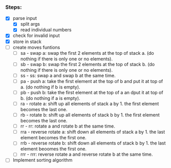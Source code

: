 ### Steps:

- [X] parse input
   - [X] split args
   - [X] read individual numbers
- [X] check for invalid input
- [X] store in stack
- [ ] create moves funtions
  - [ ] sa - swap a: swap the first 2 elements at the top of stack a. (do nothing if there is only one or no elements).
  - [ ] sb - swap b: swap the first 2 elements at the top of stack b. (do nothing if there is only one or no elements).
  - [ ] ss - ss: swap a and swap b at the same time.
  - [ ] pa - push a: take the first element at the top of b and put it at top of a. (do nothing if b is empty).
  - [ ] pb - push b: take the first element at the top of a an dput it at top of b. (do nothing if a is empty).
  - [ ] ra - rotate a: shift up all elements of stack a by 1. the first element becomes the last one.
  - [ ] rb - rotate b: shift up all elements of stack b by 1. the first element becomes the last one.
  - [ ] rr - rr: rotate a and rotate b at the same time.
  - [ ] rra - reverse rotate a: shift down all elements of stack a by 1. the last element becomes the first one.
  - [ ] rrb - reverse rotate b: shift down all elements of stack b by 1. the last element beoomes the first one.
  - [ ] rrr - rrr: reverse rotate a and reverse rotate b at the same time.
- [ ] Implement sorting algorithm
